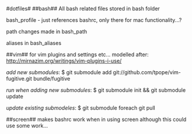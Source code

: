 #dotfiles#
##bash##
All bash related files stored in bash folder

bash\_profile - just references bashrc, only there for mac functionality...?

path changes made in bash\_path

aliases in bash\_aliases

##vim##
for vim plugins and settings etc...
modelled after: http://mirnazim.org/writings/vim-plugins-i-use/


_add new submodules_:
$ git submodule add git://github.com/tpope/vim-fugitive.git bundle/fugitive

_run when adding new submodules_:
$ git submodule init && git submodule update

_update existing submodeles_:
$ git submodule foreach git pull


##screen##
makes bashrc work when in using screen although this could use some work...

